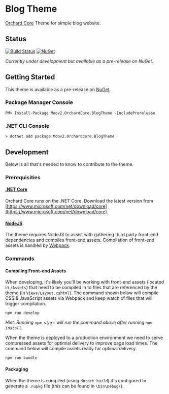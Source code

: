 # Blog Theme

[Orchard Core](https://github.com/OrchardCMS/OrchardCore) Theme for simple blog website.

## Status

[![Build Status](https://secure.travis-ci.org/moov2/Moov2.OrchardCore.BlogTheme.png?branch=master)](http://travis-ci.org/moov2/Moov2.OrchardCore.BlogTheme) [![NuGet](https://img.shields.io/nuget/v/Moov2.OrchardCore.BlogTheme.svg)](https://www.nuget.org/packages/Moov2.OrchardCore.BlogTheme)

*Currently under development but available as a pre-release on NuGet.*

## Getting Started

This theme is available as a pre-release on [NuGet](https://www.nuget.org/packages/Moov2.OrchardCore.BlogTheme).

### Package Manager Console

```
PM> Install-Package Moov2.OrchardCore.BlogTheme -IncludePrerelease
```

### .NET CLI Console

```
> dotnet add package Moov2.OrchardCore.BlogTheme
```

## Development

Below is all that's needed to know to contribute to the theme.

### Prerequisities

#### [.NET Core](https://docs.microsoft.com/en-us/dotnet/core/)

Orchard Core runs on the .NET Core. Download the latest version from [https://www.microsoft.com/net/download/core](https://www.microsoft.com/net/download/core).

#### [NodeJS](https://nodejs.org/en/)

The theme requires NodeJS to assist with gathering third party front-end dependencies and compiles front-end assets. Compilation of front-end assets is handled by [Webpack](https://webpack.js.org/).

### Commands

#### Compiling Front-end Assets

When developing, it's likely you'll be working with front-end assets (located in `/Assets`) that need to be compiled in to files that are referenced by the theme (in `Views/Layout.cshtml`). The command shown below will compile CSS & JavaScript assets via Webpack and keep watch of files that will trigger compilation.

    npm run develop

*Hint: Running `npm start` will run the command above after running `npm install`.*

When the theme is deployed to a production environment we need to serve compressed assets for optimial delivery to improve page load times. The command below will compile assets ready for optimal delivery.

    npm run bundle

#### Packaging

When the theme is compiled (using `dotnet build`) it's configured to generate a `.nupkg` file (this can be found in `\bin\Debug\`).
